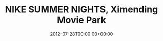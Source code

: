 ---
templateKey: event
guid: 089738d1-6eab-11ea-99c5-002590d1d1b0
date: 2012-07-28T00:00:00+00:00
eventTime: '4pm-10pm'
title: NIKE SUMMER NIGHTS, Ximending Movie Park
artist: NIKE SUMMER NIGHTS
city: Taipei
venue: Ximending Movie Park
group: LEO37
---